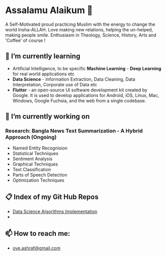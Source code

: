 # Assalamu Alaikum  👋
A Self-Motivated proud practicing Muslim with the energy to change the world Insha-ALLAH. Love making new relations, helping the un-helped, making people smile. Enthusiasm in Theology, Science, History, Arts and 'Coffee' of course ! 


## 🌱 I’m currently learning
* Artificial Intelligence, to be specific **Machine Learning** - **Deep Learning** for real world applications etc
* **Data Science** - Information Extraction, Data Cleaning, Data Interpretation, Corporate use of Data etc  
* **Flutter** - an open-source UI software development kit created by Google. It is used to develop applications for Android, iOS, Linux, Mac, Windows, Google Fuchsia, and the web from a single codebase.


## 🔭 I’m currently working on

### Research: Bangla News Text Summarization - A Hybrid Approach (Ongoing)
* Named Entity Recognision 
* Statistical Techniques
* Sentiment Analysis
* Graphical Techniques
* Text Classification
* Parts of Speech Detection
* Optimization Techniques


## 📋 Index of my Git Hub Repos
* [Data Science Algorithms Implementation](https://github.com/ashrafulhaqove/Data-Science)
* 


## 📫 How to reach me:
* ove.ashraf@gmail.com

<!--
**ashrafulhaqove/ashrafulhaqove** is a ✨ _special_ ✨ repository because its `README.md` (this file) appears on your GitHub profile.

Here are some ideas to get you started:

- 🔭 I’m currently working on ...
- 🌱 I’m currently learning ...
- 👯 I’m looking to collaborate on ...
- 🤔 I’m looking for help with ...
- 💬 Ask me about ...
- 📫 How to reach me: ...
- 😄 Pronouns: ...
- ⚡ Fun fact: ...
-->
